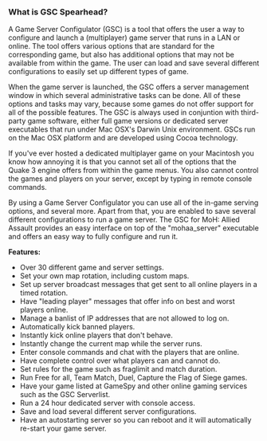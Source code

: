 
### What is GSC Spearhead?

A Game Server Configulator (GSC) is a tool that offers the user a way to configure and launch a (multiplayer) 
game server that runs in a LAN or online. The tool offers various options that are standard for the corresponding 
game, but also has additional options that may not be available from within the game. The user can load and save 
several different configurations to easily set up different types of game.

When the game server is launched, the GSC offers a server management window in which several administrative tasks 
can be done. All of these options and tasks may vary, because some games do not offer support for all of the possible 
features. The GSC is always used in conjuntion with third-party game software, either full game versions or dedicated 
server executables that run under Mac OSX's Darwin Unix environment. GSCs run on the Mac OSX platform and are developed 
using Cocoa technology.

If you've ever hosted a dedicated multiplayer game on your Macintosh you know how annoying it is that you cannot set 
all of the options that the Quake 3 engine offers from within the game menus. You also cannot control the games and 
players on your server, except by typing in remote console commands.

By using a Game Server Configulator you can use all of the in-game serving options, and several more. Apart from that, 
you are enabled to save several different configurations to run a game server. The GSC for MoH: Allied Assault 
provides an easy interface on top of the "mohaa_server" executable and offers an easy way to fully configure and 
run it.

__Features:__

* Over 30 different game and server settings.
* Set your own map rotation, including custom maps.
* Set up server broadcast messages that get sent to all online players in a timed rotation.
* Have "leading player" messages that offer info on best and worst players online.
* Manage a banlist of IP addresses that are not allowed to log on.
* Automatically kick banned players.
* Instantly kick online players that don't behave.
* Instantly change the current map while the server runs.
* Enter console commands and chat with the players that are online.
* Have complete control over what players can and cannot do.
* Set rules for the game such as fraglimit and match duration.
* Run Free for all, Team Match, Duel, Capture the Flag of Siege games.
* Have your game listed at GameSpy and other online gaming services such as the GSC Serverlist.
* Run a 24 hour dedicated server with console access.
* Save and load several different server configurations.
* Have an autostarting server so you can reboot and it will automatically re-start your game server.
